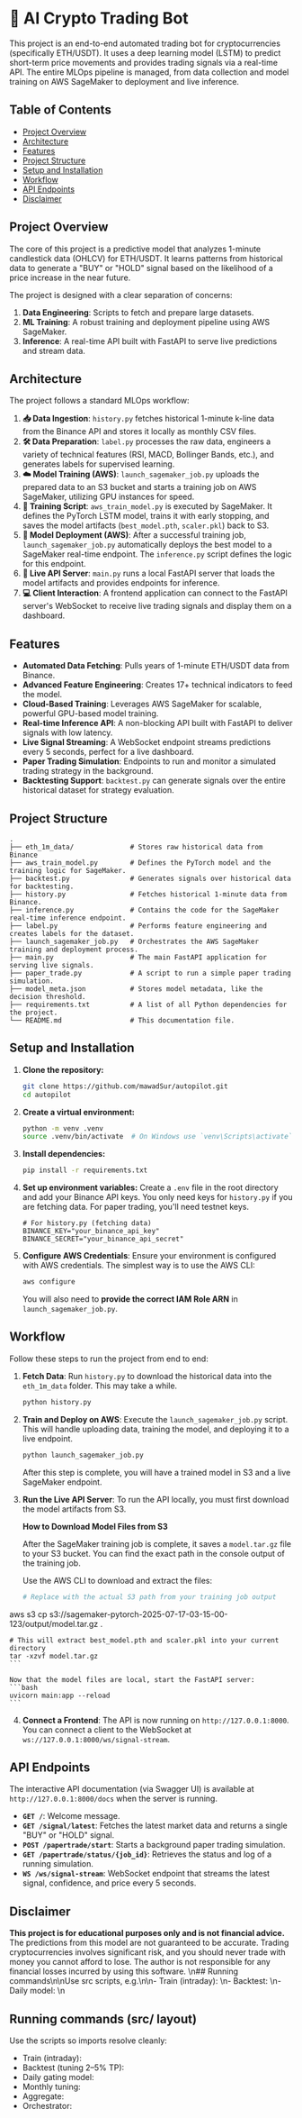 # 🤖 AI Crypto Trading Bot

This project is an end-to-end automated trading bot for cryptocurrencies (specifically ETH/USDT). It uses a deep learning model (LSTM) to predict short-term price movements and provides trading signals via a real-time API. The entire MLOps pipeline is managed, from data collection and model training on AWS SageMaker to deployment and live inference.

## Table of Contents
- [Project Overview](#project-overview)
- [Architecture](#architecture)
- [Features](#features)
- [Project Structure](#project-structure)
- [Setup and Installation](#setup-and-installation)
- [Workflow](#workflow)
- [API Endpoints](#api-endpoints)
- [Disclaimer](#disclaimer)

## Project Overview

The core of this project is a predictive model that analyzes 1-minute candlestick data (OHLCV) for ETH/USDT. It learns patterns from historical data to generate a "BUY" or "HOLD" signal based on the likelihood of a price increase in the near future.

The project is designed with a clear separation of concerns:
1.  **Data Engineering**: Scripts to fetch and prepare large datasets.
2.  **ML Training**: A robust training and deployment pipeline using AWS SageMaker.
3.  **Inference**: A real-time API built with FastAPI to serve live predictions and stream data.

## Architecture

The project follows a standard MLOps workflow:

1.  **📥 Data Ingestion**: `history.py` fetches historical 1-minute k-line data from the Binance API and stores it locally as monthly CSV files.
2.  **🛠️ Data Preparation**: `label.py` processes the raw data, engineers a variety of technical features (RSI, MACD, Bollinger Bands, etc.), and generates labels for supervised learning.
3.  **☁️ Model Training (AWS)**: `launch_sagemaker_job.py` uploads the prepared data to an S3 bucket and starts a training job on AWS SageMaker, utilizing GPU instances for speed.
4.  **🧠 Training Script**: `aws_train_model.py` is executed by SageMaker. It defines the PyTorch LSTM model, trains it with early stopping, and saves the model artifacts (`best_model.pth`, `scaler.pkl`) back to S3.
5.  **🚀 Model Deployment (AWS)**: After a successful training job, `launch_sagemaker_job.py` automatically deploys the best model to a SageMaker real-time endpoint. The `inference.py` script defines the logic for this endpoint.
6.  **📡 Live API Server**: `main.py` runs a local FastAPI server that loads the model artifacts and provides endpoints for inference.
7.  **💻 Client Interaction**: A frontend application can connect to the FastAPI server's WebSocket to receive live trading signals and display them on a dashboard.

## Features

- **Automated Data Fetching**: Pulls years of 1-minute ETH/USDT data from Binance.
- **Advanced Feature Engineering**: Creates 17+ technical indicators to feed the model.
- **Cloud-Based Training**: Leverages AWS SageMaker for scalable, powerful GPU-based model training.
- **Real-time Inference API**: A non-blocking API built with FastAPI to deliver signals with low latency.
- **Live Signal Streaming**: A WebSocket endpoint streams predictions every 5 seconds, perfect for a live dashboard.
- **Paper Trading Simulation**: Endpoints to run and monitor a simulated trading strategy in the background.
- **Backtesting Support**: `backtest.py` can generate signals over the entire historical dataset for strategy evaluation.

## Project Structure

```
.
├── eth_1m_data/              # Stores raw historical data from Binance
├── aws_train_model.py        # Defines the PyTorch model and the training logic for SageMaker.
├── backtest.py               # Generates signals over historical data for backtesting.
├── history.py                # Fetches historical 1-minute data from Binance.
├── inference.py              # Contains the code for the SageMaker real-time inference endpoint.
├── label.py                  # Performs feature engineering and creates labels for the dataset.
├── launch_sagemaker_job.py   # Orchestrates the AWS SageMaker training and deployment process.
├── main.py                   # The main FastAPI application for serving live signals.
├── paper_trade.py            # A script to run a simple paper trading simulation.
├── model_meta.json           # Stores model metadata, like the decision threshold.
├── requirements.txt          # A list of all Python dependencies for the project.
└── README.md                 # This documentation file.
```

## Setup and Installation

1.  **Clone the repository:**
    ```bash
    git clone https://github.com/mawadSur/autopilot.git
    cd autopilot
    ```

2.  **Create a virtual environment:**
    ```bash
    python -m venv .venv
    source .venv/bin/activate  # On Windows use `venv\Scripts\activate`
    ```

3.  **Install dependencies:**
    ```bash
    pip install -r requirements.txt
    ```

4.  **Set up environment variables:**
    Create a `.env` file in the root directory and add your Binance API keys. You only need keys for `history.py` if you are fetching data. For paper trading, you'll need testnet keys.
    ```env
    # For history.py (fetching data)
    BINANCE_KEY="your_binance_api_key"
    BINANCE_SECRET="your_binance_api_secret"
    ```

5.  **Configure AWS Credentials**:
    Ensure your environment is configured with AWS credentials. The simplest way is to use the AWS CLI:
    ```bash
    aws configure
    ```
    You will also need to **provide the correct IAM Role ARN** in `launch_sagemaker_job.py`.

## Workflow

Follow these steps to run the project from end to end:

1.  **Fetch Data**: Run `history.py` to download the historical data into the `eth_1m_data` folder. This may take a while.
    ```bash
    python history.py
    ```

2.  **Train and Deploy on AWS**: Execute the `launch_sagemaker_job.py` script. This will handle uploading data, training the model, and deploying it to a live endpoint.
    ```bash
    python launch_sagemaker_job.py
    ```
    After this step is complete, you will have a trained model in S3 and a live SageMaker endpoint.

3.  **Run the Live API Server**: To run the API locally, you must first download the model artifacts from S3.

    **How to Download Model Files from S3**

    After the SageMaker training job is complete, it saves a `model.tar.gz` file to your S3 bucket. You can find the exact path in the console output of the training job.

    Use the AWS CLI to download and extract the files:
    ```bash
    # Replace with the actual S3 path from your training job output
aws s3 cp s3://sagemaker-pytorch-2025-07-17-03-15-00-123/output/model.tar.gz .

    # This will extract best_model.pth and scaler.pkl into your current directory
    tar -xzvf model.tar.gz
    ```
    
    Now that the model files are local, start the FastAPI server:
    ```bash
    uvicorn main:app --reload
    ```


4.  **Connect a Frontend**: The API is now running on `http://127.0.0.1:8000`. You can connect a client to the WebSocket at `ws://127.0.0.1:8000/ws/signal-stream`.

## API Endpoints

The interactive API documentation (via Swagger UI) is available at `http://127.0.0.1:8000/docs` when the server is running.

- **`GET /`**: Welcome message.
- **`GET /signal/latest`**: Fetches the latest market data and returns a single "BUY" or "HOLD" signal.
- **`POST /papertrade/start`**: Starts a background paper trading simulation.
- **`GET /papertrade/status/{job_id}`**: Retrieves the status and log of a running simulation.
- **`WS /ws/signal-stream`**: WebSocket endpoint that streams the latest signal, confidence, and price every 5 seconds.

## Disclaimer

**This project is for educational purposes only and is not financial advice.** The predictions from this model are not guaranteed to be accurate. Trading cryptocurrencies involves significant risk, and you should never trade with money you cannot afford to lose. The author is not responsible for any financial losses incurred by using this software.
\n## Running commands\n\nUse src scripts, e.g.\n\n- Train (intraday): \n- Backtest: \n- Daily model: \n

## Running commands (src/ layout)

Use the  scripts so imports resolve cleanly:

- Train (intraday): 
- Backtest (tuning 2–5% TP): 
- Daily gating model: 
- Monthly tuning: 
- Aggregate: 
- Orchestrator: 
